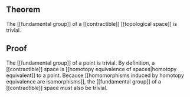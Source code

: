## Theorem
The [[fundamental group]] of a [[contractible]] [[topological space]] is trivial.
## Proof
The [[fundamental group]] of a point is trivial. By definition, a [[contractible]] space is [[homotopy equivalence of spaces|homotopy equivalent]] to a point. Because [[homomorphisms induced by homotopy equivalence are isomorphisms]], the [[fundamental group]] of a [[contractible]] space must also be trivial.